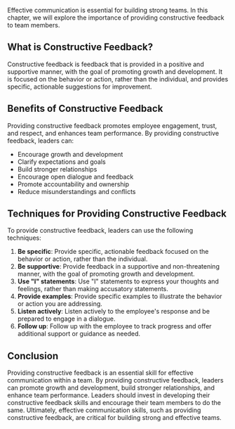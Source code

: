 

Effective communication is essential for building strong teams. In this chapter, we will explore the importance of providing constructive feedback to team members.

## What is Constructive Feedback?

Constructive feedback is feedback that is provided in a positive and supportive manner, with the goal of promoting growth and development. It is focused on the behavior or action, rather than the individual, and provides specific, actionable suggestions for improvement.

## Benefits of Constructive Feedback

Providing constructive feedback promotes employee engagement, trust, and respect, and enhances team performance. By providing constructive feedback, leaders can:

- Encourage growth and development
- Clarify expectations and goals
- Build stronger relationships
- Encourage open dialogue and feedback
- Promote accountability and ownership
- Reduce misunderstandings and conflicts

## Techniques for Providing Constructive Feedback

To provide constructive feedback, leaders can use the following techniques:

1. **Be specific**: Provide specific, actionable feedback focused on the behavior or action, rather than the individual.
2. **Be supportive**: Provide feedback in a supportive and non-threatening manner, with the goal of promoting growth and development.
3. **Use "I" statements**: Use "I" statements to express your thoughts and feelings, rather than making accusatory statements.
4. **Provide examples**: Provide specific examples to illustrate the behavior or action you are addressing.
5. **Listen actively**: Listen actively to the employee's response and be prepared to engage in a dialogue.
6. **Follow up**: Follow up with the employee to track progress and offer additional support or guidance as needed.

## Conclusion

Providing constructive feedback is an essential skill for effective communication within a team. By providing constructive feedback, leaders can promote growth and development, build stronger relationships, and enhance team performance. Leaders should invest in developing their constructive feedback skills and encourage their team members to do the same. Ultimately, effective communication skills, such as providing constructive feedback, are critical for building strong and effective teams.
